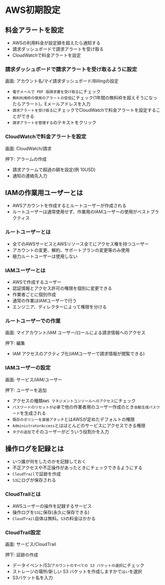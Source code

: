 # AWS初期設定

## 料金アラートを設定
- AWSの利用料金が設定額を超えたら通知する
- 請求ダッシュボードで請求アラートを受け取る
- CloudWatchで料金アラートを設定

### 請求ダッシュボードで請求アラートを受け取るように設定

画面: アカウント名/マイ請求ダッシュボード/Billingの設定

- `電子メールで PDF 版請求書を受け取る`にチェック
- `無料利用枠の使用のアラートの受信`にチェック(1年間の無料枠を超えそうになったらアラート)。Eメールアドレスを入力
- `請求アラートを受け取る`にチェックでCloudWatchで料金アラートを設定することができる
- `請求アラートを管理する`のテキストをクリック

### CloudWatchで料金アラートを設定

画面: CloudWatch/請求

押下: アラームの作成

- 請求アラームで超過の額を設定(例 10USD)
- 通知の連絡先入力

## IAMの作業用ユーザーとは

- AWSアカウントを作成するとルートユーザーが作成される
- ルートユーザーは通常使用せず、作業用のIAMユーザーの使用がベストプラクティス

### ルートユーザーとは

- 全てのAWSサービスとAWSリソース全てにアクセス権を持つユーザー
- アカウントの変更、解約、サポートプランの変更等のみ使用
- 極力ルートユーザーは使用しない

### IAMユーザーとは

- AWSで作成するユーザー
- 認証情報とアクセス許可の権限を個別に変更できる
- 作業者ごとに個別作成
- 通常の作業はIAMユーザーで行う
- エンジニア、ディレクターによって権限を分ける

### ルートユーザーでの作業

画面: マイアカウント/IAM ユーザー/ロールによる請求情報へのアクセス

押下: 編集

- IAM アクセスのアクティブ化(IAMユーザーで請求情報が閲覧できる)

### IAMユーザーの設定

画面: サービス/IAM/ユーザー

押下: ユーザーを追加

- アクセスの種類`AWS マネジメントコンソールへのアクセス`にチェック
- `パスワードのリセットが必要`で他の作業者用のユーザー作成のとき`自動生成パスワード`を生成される
- `既存のポリシーを直接アタッチ`とはAWSが定めたデフォルトの権限
- `AdministratorAccess`とはほとんどのサービスにアクセスできる権限
- `タグの追加`でそのユーザーがどういう役割かを入力

## 操作ログを記録とは
- いつ誰が何をしたのかを記録しておく
- 不正アクセスや不正操作があったときにチェックできるようにする
- `CloudTrail`で証跡を作成
- `S3`にログが保存される

### CloudTrailとは
- AWSユーザーの操作を記録するサービス
- 操作ログを`S3`に保存(永久に保存できる)
- `CloudTrail`自体は無料。`S3`の料金はかかる

### CloudTrail設定

画面: サービス/CloudTrail

押下: 証跡の作成

- データイベント/S3/`アカウントのすべての S3 バケットの選択`にチェック
- ストレージの場所/新しい S3 バケットを作成しますかで`はい`を選択
- S3バケット名を入力
